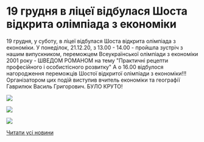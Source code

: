 # 19 грудня в ліцеї відбулася Шоста відкрита олімпіада з економіки

19 грудня, у суботу, в ліцеї відбулася Шоста відкрита олімпіада з економіки.
У понеділок, 21.12.20, з 13.00 - 14.00 - пройшла зустріч з нашим випускником, переможцем Всеукраїнської олімпіади з економіки 2001 року - ШВЕДОМ РОМАНОМ на тему "Практичні рецепти професійного і особистісного розвитку"
А о 16.00 відбулося нагородження переможців Шостої відкритої олімпіади з економіки!!!
Організатором цих подій виступив вчитель економіки та географії Гаврилюк Василь Григорович.
БУЛО КРУТО!

![](/images/blog/19-грудня-в-ліцеї-відбулася-шоста-відкрита-олімпіада-з/екон1.jpg)

![](/images/blog/19-грудня-в-ліцеї-відбулася-шоста-відкрита-олімпіада-з/екон2.jpg)

![](/images/blog/19-грудня-в-ліцеї-відбулася-шоста-відкрита-олімпіада-з/екон3.jpg)

[Читати усі новини](/news)
